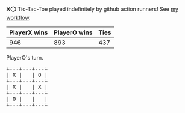 :x::o: Tic-Tac-Toe played indefinitely by github action runners! See [my workflow](.github/workflows/play.yaml).

|PlayerX wins|PlayerO wins|Ties|
|-|-|-|
|946|893|437|

PlayerO's turn.

<pre>
+---+---+---+
| X |   | O |
+---+---+---+
| X |   | X |
+---+---+---+
| O |   |   |
+---+---+---+
</pre>